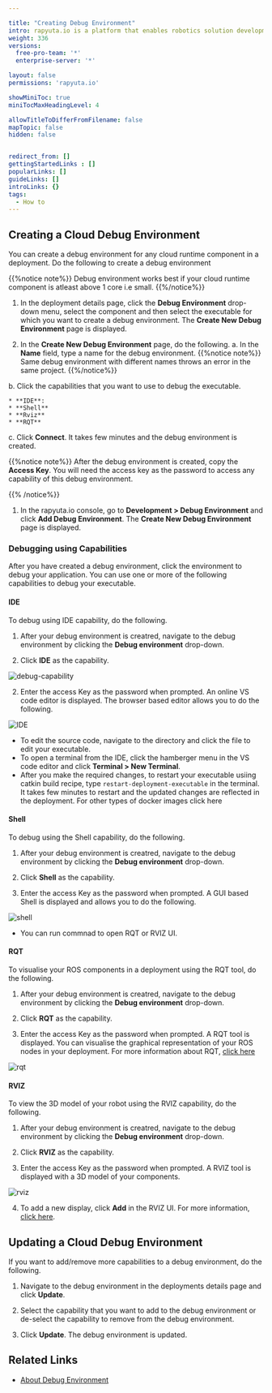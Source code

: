 ```yaml
---

title: "Creating Debug Environment"
intro: rapyuta.io is a platform that enables robotics solution development by providing the necessary software infrastructure and facilitating the interaction between multiple stakeholders who contribute to the solution development.
weight: 336
versions:
  free-pro-team: '*'
  enterprise-server: '*'

layout: false
permissions: 'rapyuta.io'

showMiniToc: true
miniTocMaxHeadingLevel: 4

allowTitleToDifferFromFilename: false
mapTopic: false
hidden: false


redirect_from: []
gettingStartedLinks : []
popularLinks: []
guideLinks: []
introLinks: {}
tags:
  - How to
---
```



## Creating a Cloud Debug Environment

You can create a debug environment for any cloud runtime component in a deployment. Do the following to create a debug environment

{{%notice note%}}
Debug environment works best if your cloud runtime component is atleast above 1 core i.e small.
{{%/notice%}}

1. In the deployment details page, click the **Debug Environment** drop-down menu, select the component and then select the executable for which you want to create a debug environment.
  The **Create New Debug Environment** page is displayed.

2. In the **Create New Debug Environment** page, do the following.
  a. In the **Name** field, type a name for the debug environment.
{{%notice note%}}
Same debug environment with different names throws an error  in the same project.
{{%/notice%}}

  b. Click the capabilities that you want to use to debug the executable.

    * **IDE**: 
    * **Shell**
    * **Rviz**
    * **RQT**

  c. Click **Connect**. It takes few minutes and the debug environment is created.

  {{%notice note%}}
  After the debug environment is created, copy the **Access Key**. You will need the access key as the password to access any capability of this debug environment.

  {{% /notice%}}


1. In the rapyuta.io console, go to **Development > Debug Environment** and click **Add Debug Environment**.
The **Create New Debug Environment** page is displayed.


### Debugging using Capabilities

After you have created a debug environment, click the environment to debug your application. You can use one or more of the following capabilities to debug your executable. 

#### IDE
To debug using IDE capability, do the following.

1. After your debug environment is creatred, navigate to the debug environment by clicking the **Debug environment** drop-down.

2. Click **IDE** as the capability.

![debug-capability](/images/core-concepts/deployments/debug-environment.png?classes=border,shadow&width=25pc)

2. Enter the access Key as the password when prompted. An online VS code editor is displayed. The browser based editor allows you to do the following.

![IDE](/images/core-concepts/deployments/ide.png?classes=border,shadow&width=50pc)
  * To edit the source code, navigate to the directory and click the file to edit your executable.
  * To open a terminal from the IDE, click the hamberger menu in the VS code editor and click **Terminal > New Terminal**.
  * After you make the required changes, to restart your executable usiing catkin build recipe, type `restart-deployment-executable` in the terminal. It takes few minutes to restart and the updated changes are reflected in the deployment. For other types of docker images click here
  
#### Shell
To debug using the Shell capability, do the following.

1. After your debug environment is creatred, navigate to the debug environment by clicking the **Debug environment** drop-down.

2. Click **Shell** as the capability.

3. Enter the access Key as the password when prompted. A GUI based Shell is displayed and allows you to do the following. 

![shell](/images/core-concepts/deployments/shell.png?classes=border,shadow&width=50pc)
  * You can run commnad to open RQT or RVIZ UI.  

#### RQT
To visualise your ROS components in a deployment using the RQT tool, do the following.

1. After your debug environment is creatred, navigate to the debug environment by clicking the **Debug environment** drop-down.

2. Click **RQT** as the capability.

3. Enter the access Key as the password when prompted. A RQT tool is displayed. You can visualise the graphical representation of your ROS nodes in your deployment. For more information about RQT, [click here](http://wiki.ros.org/rqt)

![rqt](/images/core-concepts/deployments/rqt.png?classes=border,shadow&width=50pc)
 

#### RVIZ
To view the 3D model of your robot using the RVIZ capability, do the following.

1. After your debug environment is creatred, navigate to the debug environment by clicking the **Debug environment** drop-down.

2. Click **RVIZ** as the capability.

3. Enter the access Key as the password when prompted. A RVIZ tool is displayed with a 3D model of your components.

![rviz](/images/core-concepts/deployments/rviz.png?classes=border,shadow&width=50pc)
 
4. To add a new display, click **Add** in the RVIZ UI. For more information, [click here](http://wiki.ros.org/rviz/UserGuide).

## Updating a Cloud Debug Environment

If you want to add/remove more capabilities to a debug environment, do the following.

1. Navigate to the debug environment in the deployments details page and click **Update**.

2. Select the capability that you want to add to the debug environment or de-select the capability to remove from the debug environment. 

3. Click **Update**. The debug environment is updated.

## Related Links
* [About Debug Environment](/5_deep-dives/52_software-development/529_debug-environment/)
